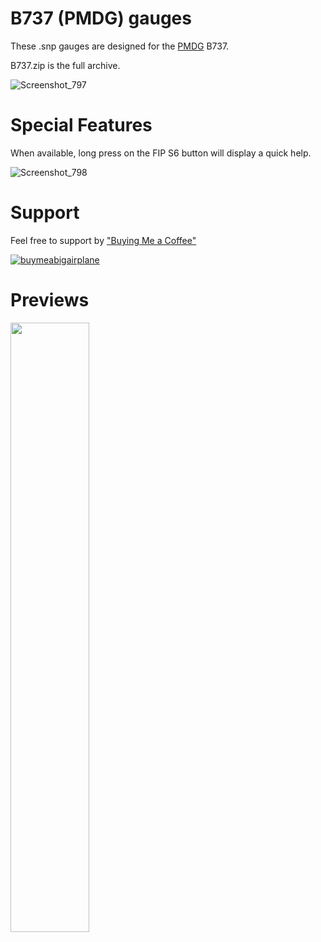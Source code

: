 # B737 (PMDG) gauges

These .snp gauges are designed for the [PMDG](https://pmdg.com/msfs/) B737.

B737.zip is the full archive.

![Screenshot_797](https://github.com/1l2p-dev/spad-fip-gauges/assets/26790042/ea07092f-54ef-430e-8dd9-3509879d56bf)

# Special Features

When available, long press on the FIP S6 button will display a quick help.

![Screenshot_798](https://github.com/1l2p-dev/spad-fip-gauges/assets/26790042/83b52d3f-06ef-4374-b4dd-7d4706e0ebd9)

# Support

Feel free to support by ["Buying Me a Coffee" ](https://buymeacoffee.com/1l2p)

[![buymeabigairplane](https://github.com/1l2p-dev/spad-fip-gauges/assets/26790042/db47cd19-976c-4e12-ae8c-80bd245a558b)](https://buymeacoffee.com/1l2p)

# Previews

<img src="https://github.com/1l2p-dev/spad-fip-gauges/assets/26790042/9c120f1e-e491-4b91-894f-34e2724641c1" width="50%">


